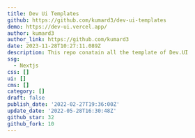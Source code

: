 ```yaml
---
title: Dev Ui Templates
github: https://github.com/kumard3/dev-ui-templates
demo: https://dev-ui.vercel.app/
author: kumard3
author_link: https://github.com/kumard3
date: 2023-11-28T10:27:11.089Z
description: This repo conatain all the template of Dev.UI
ssg:
  - Nextjs
css: []
ui: []
cms: []
category: []
draft: false
publish_date: '2022-02-27T19:36:00Z'
update_date: '2022-05-28T16:30:48Z'
github_star: 32
github_fork: 10
---
```

